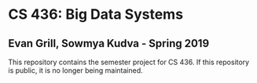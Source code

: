 # CS 436: Big Data Systems
## Evan Grill, Sowmya Kudva - Spring 2019
This repository contains the semester project for CS 436.  If this repository is public, it is no longer being maintained.
